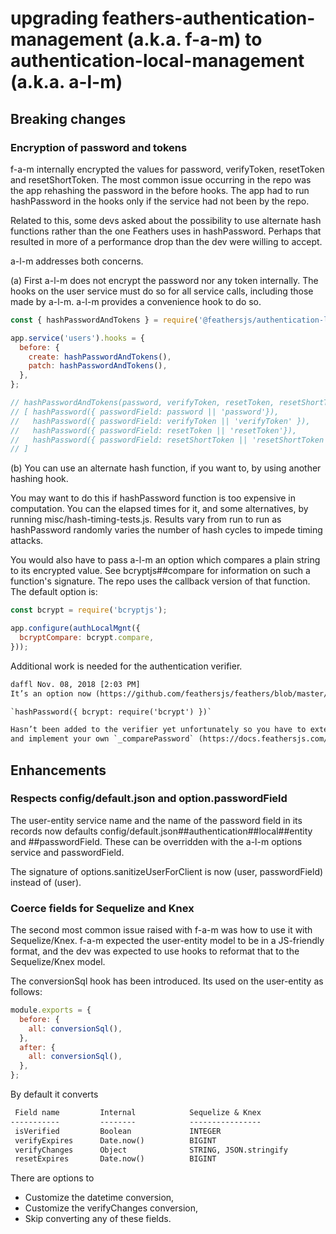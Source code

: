 # upgrading feathers-authentication-management (a.k.a. f-a-m) to authentication-local-management (a.k.a. a-l-m)

## Breaking changes

### Encryption of password and tokens

f-a-m internally encrypted the values for password, verifyToken, resetToken and resetShortToken.
The most common issue occurring in the repo was the app rehashing the password in the before hooks.
The app had to run hashPassword in the hooks only if the service had not been by the repo.

Related to this, some devs asked about the possibility to use alternate hash functions rather than
the one Feathers uses in hashPassword.
Perhaps that resulted in more of a performance drop than the dev were willing to accept.

a-l-m addresses both concerns.

(a) First a-l-m does not encrypt the password nor any token internally.
The hooks on the user service must do so for all service calls, including those made by a-l-m.
a-l-m provides a convenience hook to do so.

```js
const { hashPasswordAndTokens } = require('@feathersjs/authentication-local-management').hooks;

app.service('users').hooks = {
  before: {
    create: hashPasswordAndTokens(),
    patch: hashPasswordAndTokens(),
  },
};

// hashPasswordAndTokens(password, verifyToken, resetToken, resetShortToken) is equivalent to
// [ hashPassword({ passwordField: password || 'password'}),
//   hashPassword({ passwordField: verifyToken || 'verifyToken' }),
//   hashPassword({ passwordField: resetToken || 'resetToken'}),
//   hashPassword({ passwordField: resetShortToken || 'resetShortToken'}),
// ]
```

(b) You can use an alternate hash function, if you want to, by using another hashing hook.

You may want to do this if hashPassword function is too expensive in computation.
You can the elapsed times for it, and some alternatives, by running misc/hash-timing-tests.js.
Results vary from run to run as hashPassword randomly varies the number of hash cycles to impede timing attacks.  

You would also have to pass a-l-m an option which compares a plain string to its encrypted value.
See bcryptjs##compare for information on such a function's signature.
The repo uses the callback version of that function. The default option is:
```js
const bcrypt = require('bcryptjs');

app.configure(authLocalMgnt({
  bcryptCompare: bcrypt.compare,
}));
```

Additional work is needed for the authentication verifier.
```txt
daffl Nov. 08, 2018 [2:03 PM]
It’s an option now (https://github.com/feathersjs/feathers/blob/master/packages/authentication-local/lib/hooks/hash-password.js)

`hashPassword({ bcrypt: require('bcrypt') })`

Hasn’t been added to the verifier yet unfortunately so you have to extend it
and implement your own `_comparePassword` (https://docs.feathersjs.com/api/authentication/local.html#verifier)
```

## Enhancements

### Respects config/default.json and option.passwordField

The user-entity service name and the name of the password field in its records now defaults
config/default.json##authentication##local##entity and ##passwordField.
These can be overridden with the a-l-m options service and passwordField.

The signature of options.sanitizeUserForClient is now (user, passwordField) instead of (user).

### Coerce fields for Sequelize and Knex

The second most common issue raised with f-a-m was how to use it with Sequelize/Knex.
f-a-m expected the user-entity model to be in a JS-friendly format,
and the dev was expected to use hooks to reformat that to the Sequelize/Knex model.

The conversionSql hook has been introduced. Its used on the user-entity as follows:
```js
module.exports = {
  before: {
    all: conversionSql(),
  },
  after: {
    all: conversionSql(),
  },
};
```

By default it converts
```txt
 Field name         Internal            Sequelize & Knex
-----------         --------            ----------------
 isVerified         Boolean             INTEGER
 verifyExpires      Date.now()          BIGINT 
 verifyChanges      Object              STRING, JSON.stringify
 resetExpires       Date.now()          BIGINT
```

There are options to
- Customize the datetime conversion,
- Customize the verifyChanges conversion,
- Skip converting any of these fields.
